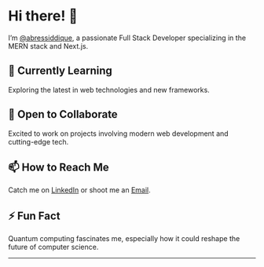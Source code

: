 

# Hi there! 👋

I’m [@abressiddique]([https://github.com/abressiddique](https://portfolio-website-git-master-abressiddiques-projects.vercel.app/)), a passionate Full Stack Developer specializing in the MERN stack and Next.js.

## 🌱 Currently Learning
Exploring the latest in web technologies and new frameworks.

## 💞️ Open to Collaborate
Excited to work on projects involving modern web development and cutting-edge tech.

## 📫 How to Reach Me
Catch me on [LinkedIn](https://www.linkedin.com/in/abressiddique) or shoot me an [Email](mailto:abressiddique@example.com).

## ⚡ Fun Fact
Quantum computing fascinates me, especially how it could reshape the future of computer science.

---

